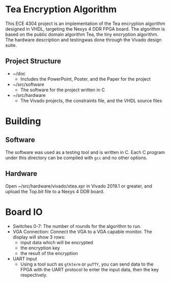 # Tea Encryption Algorithm
This ECE 4304 project is an implementation of the Tea encryption algorithm designed in VHDL, targeting the Nexys 4 DDR FPGA board. The algorithm is based on the public domain algorithm Tea, the tiny encryption algorithm. The hardware description and testingwas done through the Vivado design suite.

## Project Structure
- ~/doc
    - Includes the PowerPoint, Poster, and the Paper for the project
- ~/src/software
    - The software for the project written in C
- ~/src/hardware
    - The Vivado projects, the constraints file, and the VHDL source files

# Building
## Software
The software was used as a testing tool and is written in C. Each C program under this directory can be compiled with `gcc` and no other options.
## Hardware
Open ~/src/hardware/vivado/xtea.xpr in Vivado 2019.1 or greater, and upload the Top.bit file to a Nexys 4 DDR board.

# Board IO
- Switches 0-7: The number of rounds for the algorithm to run.
- VGA Connection: Connect the VGA to a VGA capable monitor. The display will show 3 rows:
    - input data which will be encrypted
    - the encryption key
    - the result of the encryption
- UART Input
    - Using a tool such as `gtkterm` or `puTTY`, you can send data to the FPGA with the UART protocol to enter the input data, then the key respectively.
